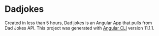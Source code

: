 # Dadjokes

Created in less than 5 hours, Dad jokes is an Angular App that pulls from Dad Jokes API. This project was generated with [Angular CLI](https://github.com/angular/angular-cli) version 11.1.1.



